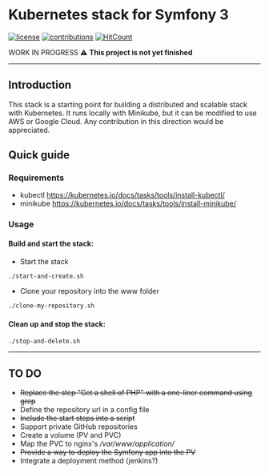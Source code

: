 # Kubernetes stack for Symfony 3

[![license](https://img.shields.io/github/license/mashape/apistatus.svg?style=flat-square)](LICENSE)
[![contributions](https://img.shields.io/badge/contributions-welcome-brightgreen.svg?style=flat-square)](https://github.com/carlosas/kubernetes-for-symfony/issues)
[![HitCount](http://hits.dwyl.com/carlosas/kubernetes-for-symfony.svg)](http://hits.dwyl.com/carlosas/kubernetes-for-symfony)

WORK IN PROGRESS :warning: **This project is not yet finished**

---

## Introduction

This stack is a starting point for building a distributed and scalable stack with Kubernetes. It runs locally with Minikube, but it can be modified to use AWS or Google Cloud. Any contribution in this direction would be appreciated.

## Quick guide

### Requirements

* kubectl https://kubernetes.io/docs/tasks/tools/install-kubectl/
* minikube https://kubernetes.io/docs/tasks/tools/install-minikube/

### Usage

#### Build and start the stack:

* Start the stack

```sh
./start-and-create.sh
```

* Clone your repository into the www folder

```sh
./clone-my-repository.sh
```

#### Clean up and stop the stack:

```sh
./stop-and-delete.sh
```

---

## TO DO

* ~~Replace the step "Get a shell of PHP" with a one-liner command using grep~~
* Define the repository url in a config file
* ~~Include the start steps into a script~~
* Support private GitHub repositories
* Create a volume (PV and PVC)
* Map the PVC to nginx's */var/www/application/*
* ~~Provide a way to deploy the Symfony app into the PV~~
* Integrate a deployment method (jenkins?)
